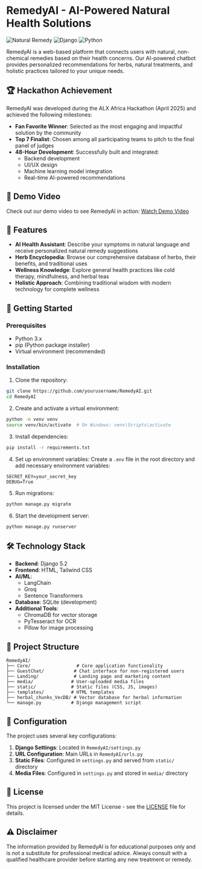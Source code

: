 # RemedyAI - AI-Powered Natural Health Solutions

![Natural Remedy](https://img.shields.io/badge/Natural-Remedy-brightgreen)
![Django](https://img.shields.io/badge/Django-5.2-green)
![Python](https://img.shields.io/badge/Python-3.x-blue)


RemedyAI is a web-based platform that connects users with natural, non-chemical remedies based on their health concerns. Our AI-powered chatbot provides personalized recommendations for herbs, natural treatments, and holistic practices tailored to your unique needs.

## 🏆 Hackathon Achievement

RemedyAI was developed during the ALX Africa Hackathon (April 2025) and achieved the following milestones:

- **Fan Favorite Winner**: Selected as the most engaging and impactful solution by the community
- **Top 7 Finalist**: Chosen among all participating teams to pitch to the final panel of judges
- **48-Hour Development**: Successfully built and integrated:
  - Backend development
  - UI/UX design
  - Machine learning model integration
  - Real-time AI-powered recommendations

## 🎥 Demo Video

Check out our demo video to see RemedyAI in action:
[Watch Demo Video](demo/RemedyAI_Demo.mp4)

## 🌟 Features

- **AI Health Assistant**: Describe your symptoms in natural language and receive personalized natural remedy suggestions
- **Herb Encyclopedia**: Browse our comprehensive database of herbs, their benefits, and traditional uses
- **Wellness Knowledge**: Explore general health practices like cold therapy, mindfulness, and herbal teas
- **Holistic Approach**: Combining traditional wisdom with modern technology for complete wellness

## 🚀 Getting Started

### Prerequisites

- Python 3.x
- pip (Python package installer)
- Virtual environment (recommended)

### Installation

1. Clone the repository:
```bash
git clone https://github.com/yourusername/RemedyAI.git
cd RemedyAI
```

2. Create and activate a virtual environment:
```bash
python -m venv venv
source venv/bin/activate  # On Windows: venv\Scripts\activate
```

3. Install dependencies:
```bash
pip install -r requirements.txt
```

4. Set up environment variables:
Create a `.env` file in the root directory and add necessary environment variables:
```
SECRET_KEY=your_secret_key
DEBUG=True
```

5. Run migrations:
```bash
python manage.py migrate
```

6. Start the development server:
```bash
python manage.py runserver
```

## 🛠️ Technology Stack

- **Backend**: Django 5.2
- **Frontend**: HTML, Tailwind CSS
- **AI/ML**: 
  - LangChain
  - Groq
  - Sentence Transformers
- **Database**: SQLite (development)
- **Additional Tools**:
  - ChromaDB for vector storage
  - PyTesseract for OCR
  - Pillow for image processing

## 📁 Project Structure

```
RemedyAI/
├── Core/                 # Core application functionality
├── GuestChat/           # Chat interface for non-registered users
├── Landing/             # Landing page and marketing content
├── media/              # User-uploaded media files
├── static/             # Static files (CSS, JS, images)
├── templates/          # HTML templates
├── herbal_chunks_VecDB/ # Vector database for herbal information
└── manage.py           # Django management script
```

## 🔧 Configuration

The project uses several key configurations:

1. **Django Settings**: Located in `RemedyAI/settings.py`
2. **URL Configuration**: Main URLs in `RemedyAI/urls.py`
3. **Static Files**: Configured in `settings.py` and served from `static/` directory
4. **Media Files**: Configured in `settings.py` and stored in `media/` directory



## 📝 License

This project is licensed under the MIT License - see the [LICENSE](LICENSE) file for details.

## ⚠️ Disclaimer

The information provided by RemedyAI is for educational purposes only and is not a substitute for professional medical advice. Always consult with a qualified healthcare provider before starting any new treatment or remedy.







